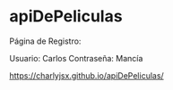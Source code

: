 # apiDePeliculas

Página de Registro:

Usuario: Carlos 
Contraseña: Mancía


https://charlyjsx.github.io/apiDePeliculas/
